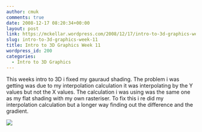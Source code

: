 ```yaml
---
author: cmuk
comments: true
date: 2008-12-17 08:20:34+00:00
layout: post
link: https://mckellar.wordpress.com/2008/12/17/intro-to-3d-graphics-week-11/
slug: intro-to-3d-graphics-week-11
title: Intro to 3D Graphics Week 11
wordpress_id: 200
categories:
  - Intro to 3D Graphics
---
```


This weeks intro to 3D i fixed my gauraud shading. The problem i was getting was due to my interpolation calculation it was interpolating by the Y values but not the X values. The calculation i was using was the same one as my flat shading with my own rasteriser. To fix this i re did my interpolation calculation but a longer way finding out the difference and the gradient.

[![](http://i81.photobucket.com/albums/j223/CMUK/guru.png)](http://i81.photobucket.com/albums/j223/CMUK/guru.png)
